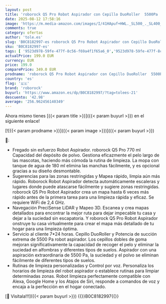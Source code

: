 ```yaml
---
layout: post
title: 'roborock Q5 Pro Robot Aspirador con Cepillo DuoRoller  5500Pa  770ml Depósito de Polvo  180ml Tanque de Agua  Aspirador y Fregasuelos con Navegación PreciSense LiDAR  App Alexa Negro'
date: 2025-08-12 17:58:16
image: 'https://m.media-amazon.com/images/I/41HApuf+HWL._SL500_._SL400_.jpg'
comments: true
category: ofertas
author: 'tole.es'
slug: 'B0C8182997-es roborock Q5 Pro Robot Aspirador con Cepillo DuoRoller...'
sku: 'B0C8182997-es'
tags: [ '9523d978-59fe-477f-8c56-f69a4f1f65a6_0','9523d978-59fe-477f-8c56-f69a4f1f65a6_3301','9523d978-59fe-477f-8c56-f69a4f1f65a6_5601','9523d978-59fe-477f-8c56-f69a4f1f65a6_6801','9523d978-59fe-477f-8c56-f69a4f1f65a6_701','9523d978-59fe-477f-8c56-f69a4f1f65a6_9101','Arborist Merchandising Root','Aspiración, limpieza y cuidado de suelo y ventanas','Aspiradoras','CML-Kitchen','Hogar y cocina','Kitchen All','Los favoritos de nuestros clientes Social: Hogar y cocina','Los favoritos de nuestros clientes Social: Hogar y cocina líneas duras','Los favoritos de nuestros clientes: Hogar y cocina','New Arrivals Social: Home and Kitchen','Robots aspiradores','Self Service','Special Features Stores','alexa','roborock','top brands_home_and_kitchen','🇪🇸', ]
actualPrice: 199.0 EUR
currency: EUR
price: 199.0
comparePrice: 349.0 EUR
prodname: 'roborock Q5 Pro Robot Aspirador con Cepillo DuoRoller  5500Pa  770ml Depósito de Polvo  180ml Tanque de Agua  Aspirador y Fregasuelos con Navegación PreciSense LiDAR  App Alexa Negro'
country: 'es'
flag: '🇪🇸'
brand: 'roborock'
buyurl: 'https://www.amazon.es/dp/B0C8182997/?tag=tolees-21'
descuento: '42.98'
average: '256.962456140349'
---
```


Ahora mismo tienes [{{< param title >}}]({{< param buyurl >}}) en el siguiente enlace!

[![{{< param prodname >}}]({{< param image >}})]({{< param buyurl >}})

🔎:

- Fregado sin esfuerzo Robot Aspirador. roborock Q5 Pro 770 ml Capacidad del depósito de polvo. Gestiona eficazmente el pelo largo de las mascotas, haciendo más cómoda la rutina de limpieza. La mopa con tanque de agua de 180 ml elimina las manchas fácilmente, y es opcional gracias a su diseño desmontable.
- Sugerencias para las zonas restringidas y Mapea rápido, limpia aún más rápido. Roborock Robot Aspirador detecta automáticamente escaleras y lugares donde puede atascarse fácilmente y sugiere zonas restringidas. roborock Q5 Pro Robot Aspirador crea un mapa hasta 6 veces más rápido antes de la primera tarea para una limpieza rápida y eficaz. Se requiere WiFi de 2,4 GHz.
- Navegación PreciSense LiDAR y Mapeo 3D. Escanea y crea mapas detallados para encontrar la mejor ruta para dejar impecable tu casa y dejar a la suciedad sin escapatoria. Y roborock Q5 Pro Robot Aspirador onstruye tu casa virtualmente para crear el mapa más detallado de tu hogar para una limpieza óptima.
- Servicio al cliente 7*24 horas. Cepillo DuoRoller y Potencia de succión extrema de 5500 Pa robot aspirador. Los cepillos dobles de goma mejoran significativamente la capacidad de recoger el pelo y eliminar la suciedad en alfombras y diferentes tipos de suelos. Aspirador con una aspiración extraordinaria de 5500 Pa, la suciedad y el polvo se eliminan fácilmente de diferentes tipos de suelos.
- Rutinas de limpieza personalizadas y Control por voz. Personaliza los horarios de limpieza del robot aspirador o establece rutinas para limpiar determinadas zonas. Robot limpieza perfectamente compatible con Alexa, Google Home y los Atajos de Siri, responde a comandos de voz y encaja a la perfección en el hogar conectado.

[🛒 Visítala!!!]({{< param buyurl >}})
{{<world>}}B0C8182997{{</world>}}
